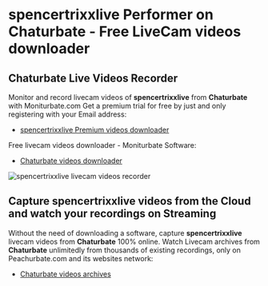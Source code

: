 # spencertrixxlive Performer on Chaturbate - Free LiveCam videos downloader

## Chaturbate Live Videos Recorder

Monitor and record livecam videos of **spencertrixxlive** from **Chaturbate** with Moniturbate.com
Get a premium trial for free by just and only registering with your Email address:
* [spencertrixxlive Premium videos downloader](https://moniturbate.com/request-demo-licence-key.html)

Free livecam videos downloader - Moniturbate Software:
* [Chaturbate videos downloader](https://moniturbate.com/moniturbate-download-software.html)

![spencertrixxlive livecam videos recorder](https://peachurnet.com/templates/moniturbate-software.png)


## Capture spencertrixxlive videos from the Cloud and watch your recordings on Streaming

Without the need of downloading a software, capture **spencertrixxlive** livecam videos from **Chaturbate** 100% online.
Watch Livecam archives from **Chaturbate** unlimitedly from thousands of existing recordings, only on Peachurbate.com and its websites network:
* [Chaturbate videos archives](https://peachurnet.com/)